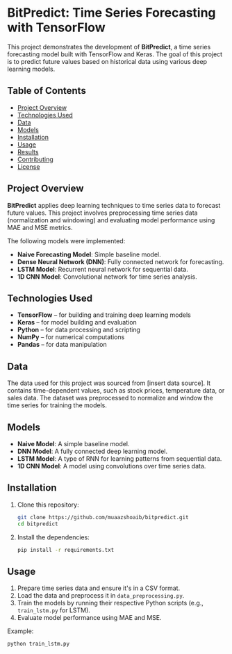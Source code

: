 # BitPredict: Time Series Forecasting with TensorFlow

This project demonstrates the development of **BitPredict**, a time series forecasting model built with TensorFlow and Keras. The goal of this project is to predict future values based on historical data using various deep learning models.

## Table of Contents
- [Project Overview](#project-overview)
- [Technologies Used](#technologies-used)
- [Data](#data)
- [Models](#models)
- [Installation](#installation)
- [Usage](#usage)
- [Results](#results)
- [Contributing](#contributing)
- [License](#license)

## Project Overview
**BitPredict** applies deep learning techniques to time series data to forecast future values. This project involves preprocessing time series data (normalization and windowing) and evaluating model performance using MAE and MSE metrics.

The following models were implemented:
- **Naive Forecasting Model**: Simple baseline model.
- **Dense Neural Network (DNN)**: Fully connected network for forecasting.
- **LSTM Model**: Recurrent neural network for sequential data.
- **1D CNN Model**: Convolutional network for time series analysis.

## Technologies Used
- **TensorFlow** – for building and training deep learning models
- **Keras** – for model building and evaluation
- **Python** – for data processing and scripting
- **NumPy** – for numerical computations
- **Pandas** – for data manipulation

## Data
The data used for this project was sourced from [insert data source]. It contains time-dependent values, such as stock prices, temperature data, or sales data. The dataset was preprocessed to normalize and window the time series for training the models.

## Models
- **Naive Model**: A simple baseline model.
- **DNN Model**: A fully connected deep learning model.
- **LSTM Model**: A type of RNN for learning patterns from sequential data.
- **1D CNN Model**: A model using convolutions over time series data.

## Installation
1. Clone this repository:
    ```bash
    git clone https://github.com/muaazshoaib/bitpredict.git
    cd bitpredict
    ```

2. Install the dependencies:
    ```bash
    pip install -r requirements.txt
    ```

## Usage
1. Prepare time series data and ensure it's in a CSV format.
2. Load the data and preprocess it in `data_preprocessing.py`.
3. Train the models by running their respective Python scripts (e.g., `train_lstm.py` for LSTM).
4. Evaluate model performance using MAE and MSE.

Example:
```bash
python train_lstm.py
